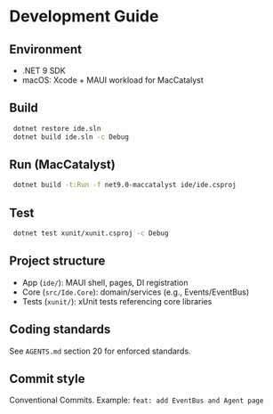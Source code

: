 # Development Guide

## Environment

- .NET 9 SDK
- macOS: Xcode + MAUI workload for MacCatalyst

## Build

```bash
 dotnet restore ide.sln
 dotnet build ide.sln -c Debug
```

## Run (MacCatalyst)

```bash
 dotnet build -t:Run -f net9.0-maccatalyst ide/ide.csproj
```

## Test

```bash
 dotnet test xunit/xunit.csproj -c Debug
```

## Project structure

- App (`ide/`): MAUI shell, pages, DI registration
- Core (`src/Ide.Core`): domain/services (e.g., Events/EventBus)
- Tests (`xunit/`): xUnit tests referencing core libraries

## Coding standards

See `AGENTS.md` section 20 for enforced standards.

## Commit style

Conventional Commits. Example: `feat: add EventBus and Agent page`
